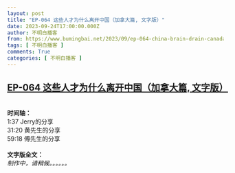 ```yaml
---
layout: post
title: "EP-064 这些人才为什么离开中国（加拿大篇, 文字版）"
date: 2023-09-24T17:00:00.000Z
author: 不明白播客
from: https://www.bumingbai.net/2023/09/ep-064-china-brain-drain-canada-text/?utm_source=rss&utm_medium=rss&utm_campaign=ep-064-china-brain-drain-canada-text
tags: [ 不明白播客 ]
comments: True
categories: [ 不明白播客 ]
---
```

<!--1695574800000-->
[EP-064 这些人才为什么离开中国（加拿大篇, 文字版）](https://www.bumingbai.net/2023/09/ep-064-china-brain-drain-canada-text/?utm_source=rss&utm_medium=rss&utm_campaign=ep-064-china-brain-drain-canada-text)
------

<div>
<div id="buzzsprout-player-13647735"></div><script src="https://www.buzzsprout.com/1982525/13647735-.js?container_id=buzzsprout-player-13647735&#038;player=small" type="text/javascript" charset="utf-8"></script><p><br><strong>时间轴：<br></strong>1:37 Jerry的分享<br>31:20 黄先生的分享<br>59:18 傅先生的分享<br><br><strong>文字版全文：<br></strong><em>制作中，请稍候。。。。。。</em></p><p></p>
</div>
